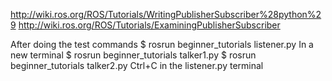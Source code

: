 http://wiki.ros.org/ROS/Tutorials/WritingPublisherSubscriber%28python%29
http://wiki.ros.org/ROS/Tutorials/ExaminingPublisherSubscriber

After doing the test commands
$ rosrun beginner_tutorials listener.py
In a new terminal
$ rosrun beginner_tutorials talker1.py
$ rosrun beginner_tutorials talker2.py
Ctrl+C in the listener.py terminal
